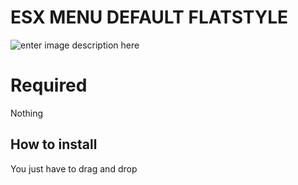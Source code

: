 # ESX MENU DEFAULT FLATSTYLE

![enter image description here](https://cdn.discordapp.com/attachments/516106300078292992/522865702814744597/unknown.png)
# Required

Nothing


## How to install

You just have to drag and drop

